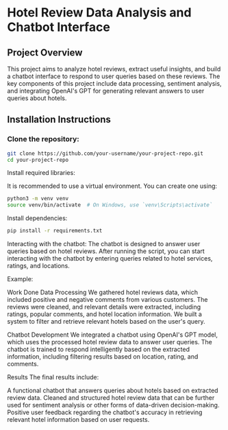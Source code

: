 # Hotel Review Data Analysis and Chatbot Interface

## Project Overview
This project aims to analyze hotel reviews, extract useful insights, and build a chatbot interface to respond to user queries based on these reviews. The key components of this project include data processing, sentiment analysis, and integrating OpenAI's GPT for generating relevant answers to user queries about hotels.

## Installation Instructions

### Clone the repository:
```bash
git clone https://github.com/your-username/your-project-repo.git
cd your-project-repo
```

Install required libraries:

It is recommended to use a virtual environment. You can create one using:
```bash
python3 -m venv venv
source venv/bin/activate  # On Windows, use `venv\Scripts\activate`
```
Install dependencies:
```bash
pip install -r requirements.txt
```
Interacting with the chatbot:
The chatbot is designed to answer user queries based on hotel reviews. After running the script, you can start interacting with the chatbot by entering queries related to hotel services, ratings, and locations.

Example:


Work Done
Data Processing
We gathered hotel reviews data, which included positive and negative comments from various customers. The reviews were cleaned, and relevant details were extracted, including ratings, popular comments, and hotel location information. We built a system to filter and retrieve relevant hotels based on the user's query.

Chatbot Development
We integrated a chatbot using OpenAI's GPT model, which uses the processed hotel review data to answer user queries. The chatbot is trained to respond intelligently based on the extracted information, including filtering results based on location, rating, and comments.

Results
The final results include:

A functional chatbot that answers queries about hotels based on extracted review data.
Cleaned and structured hotel review data that can be further used for sentiment analysis or other forms of data-driven decision-making.
Positive user feedback regarding the chatbot's accuracy in retrieving relevant hotel information based on user requests.
